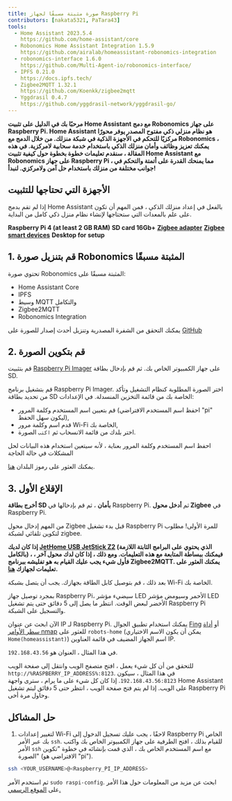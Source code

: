```yaml
---
title: صورة مثبتة مسبقًا لجهاز Raspberry Pi
contributors: [nakata5321, PaTara43]
tools:
  - Home Assistant 2023.5.4
    https://github.com/home-assistant/core
  - Robonomics Home Assistant Integration 1.5.9
    https://github.com/airalab/homeassistant-robonomics-integration
  - robonomics-interface 1.6.0
    https://github.com/Multi-Agent-io/robonomics-interface/
  - IPFS 0.21.0
    https://docs.ipfs.tech/
  - Zigbee2MQTT 1.32.1
    https://github.com/Koenkk/zigbee2mqtt
  - Yggdrasil 0.4.7
    https://github.com/yggdrasil-network/yggdrasil-go/
---
```


**مرحبًا بك في الدليل على تثبيت Home Assistant مع دمج Robonomics على جهاز Raspberry Pi. Home Assistant هو نظام منزلي ذكي مفتوح المصدر يوفر محورًا مركزيًا للتحكم في الأجهزة الذكية في شبكة منزلك. من خلال الدمج مع Robonomics ، يمكنك تعزيز وظائف وأمان منزلك الذكي باستخدام خدمة سحابية لامركزية. في هذه المقالة ، سنقدم تعليمات خطوة بخطوة حول كيفية تثبيت Home Assistant مع Robonomics على جهاز Raspberry Pi ، مما يمنحك القدرة على أتمتة والتحكم في جوانب مختلفة من منزلك باستخدام حل آمن ولامركزي. لنبدأ!**

## الأجهزة التي تحتاجها للتثبيت

إذا لم تقم بدمج Home Assistant بالفعل في إعداد منزلك الذكي ، فمن المهم أن تكون على علم بالمعدات التي ستحتاجها لإنشاء نظام منزل ذكي كامل من البداية.

  <robo-wiki-grid-element-wrapper textAlign="center" :columns="3" flexible>
    <robo-wiki-grid-element>
      <robo-wiki-picture src="home-assistant/need_2.png" /> 
      <b>Raspberry Pi 4 (at least 2 GB RAM)</b>
    </robo-wiki-grid-element>
    <robo-wiki-grid-element>
      <robo-wiki-picture src="home-assistant/need_3.png" /> 
      <b>SD card 16Gb+</b>
    </robo-wiki-grid-element>
    <robo-wiki-grid-element>
      <robo-wiki-picture src="home-assistant/need_7.png" /> 
      <a href="https://www.zigbee2mqtt.io/information/supported_adapters.html" target="_blank"><b>Zigbee adapter</b></a>
    </robo-wiki-grid-element>
  </robo-wiki-grid-element-wrapper>

  <robo-wiki-grid-element-wrapper textAlign="center" :columns="2">
    <robo-wiki-grid-element>
      <robo-wiki-picture src="home-assistant/need_5.png" />
      <a href="https://www.zigbee2mqtt.io/supported-devices/" target="_blank"><b>Zigbee smart devices</b></a>
    </robo-wiki-grid-element>
    <robo-wiki-grid-element>
      <robo-wiki-picture src="home-assistant/need_9.png" />
      <b>Desktop for setup</b>
    </robo-wiki-grid-element>
  </robo-wiki-grid-element-wrapper>


## 1. قم بتنزيل صورة Robonomics المثبتة مسبقًا

تحتوي صورة Robonomics المثبتة مسبقًا على:
- Home Assistant Core
- IPFS
- وسيط MQTT والتكامل
- Zigbee2MQTT
- Robonomics Integration

<robo-wiki-button label="Download image (~528 Mb)" link="https://crustipfs.info/ipfs/QmeDPrNYLQKFCZgPmxyxDWSAXSjSaw7Dx46d9p3JSGM1hA?filename=robonomics_rpi.xz&download=true" />

<robo-wiki-note type="warning" title="For advanced users">

يمكنك التحقق من الشفرة المصدرية وتنزيل أحدث إصدار للصورة على [GitHub](https://github.com/airalab/Robonomics-HomeAssistant-image/releases)

</robo-wiki-note>


## 2. قم بتكوين الصورة

قم بتثبيت [Raspberry Pi Imager](https://www.raspberrypi.com/software/) على جهاز الكمبيوتر الخاص بك. ثم قم بإدخال بطاقة SD.

<robo-wiki-picture src="home-assistant/insert-sd-card.gif" alt="insert SD card" />


قم بتشغيل برنامج Raspberry Pi Imager. اختر الصورة المطلوبة كنظام التشغيل وتأكد من تحديد بطاقة SD الخاصة بك من قائمة التخزين المنسدلة.
في الإعدادات:
- قم بتعيين اسم المستخدم وكلمة المرور (احفظ اسم المستخدم الافتراضي "pi" ليكون سهل الحفظ),  
- قدم اسم وكلمة مرور Wi-Fi الخاصة بك, 
- اختر بلدك من قائمة الانسحاب
ثم `اكتب` الصورة. 
                   
<robo-wiki-note type="note">احفظ اسم المستخدم وكلمة المرور بعناية ، لأنه سيتعين استخدام هذه البيانات لحل المشكلات في حالة الحاجة </robo-wiki-note>
                        
<robo-wiki-video autoplay loop controls :videos="[{src: 'https://cloudflare-ipfs.com/ipfs/QmSZM7uVizqQjLnKJy2kifs9uDZB91MgALDBARenkzU3mb', type:'mp4'}]" cover="covers/cover-1.png" />

يمكنك العثور على رموز البلدان [هنا](https://en.wikipedia.org/wiki/List_of_ISO_3166_country_codes).

## 3. الإقلاع الأول

**أخرج بطاقة SD بأمان** ، ثم قم بإدخالها في Raspberry Pi. ثم **أدخل محول Zigbee** في Raspberry Pi.

<robo-wiki-note type="warning">من المهم إدخال محول Zigbee قبل بدء تشغيل Raspberry Pi للمرة الأولى! 
مطلوب لتكوين تلقائي لشبكة zigbee.</robo-wiki-note>

**إذا كان لديك [JetHome USB JetStick Z2](https://jethome.ru/z2/?sl=en) (الذي يحتوي على البرامج الثابتة اللازمة بالكامل) ، فيمكنك ببساطة المتابعة مع هذه التعليمات. ومع ذلك ، إذا كان لدك محول آخر ، فأول شيء يجب عليك القيام به هو تفليشه ببرنامج Zigbee2MQTT. يمكنك العثور على تعليمات لجهازك [هنا](https://www.zigbee2mqtt.io/information/supported_adapters.html).**

بعد ذلك ، قم بتوصيل كابل الطاقة بجهازك. يجب أن يتصل بشبكة Wi-Fi الخاصة بك. 

<robo-wiki-picture src="home-assistant/first-start.gif" alt="first boot" />

بمجرد توصيل جهاز Raspberry Pi، سيضيء مؤشر LED الأحمر وسيومض مؤشر LED الأخضر لبعض الوقت. انتظر ما يصل إلى 5 دقائق حتى يتم تشغيل Raspberry Pi والتسجيل على الشبكة. 

الآن ابحث عن عنوان IP لـ Raspberry Pi. يمكنك استخدام تطبيق الجوال [Fing](https://www.fing.com/products) أو 
[أداة سطر الأوامر nmap](https://vitux.com/find-devices-connected-to-your-network-with-nmap/) للعثور على `robots-home` (يمكن أن يكون الاسم الاختياري `Home(homeassistant)`) 
اسم الجهاز المضيف في قائمة العناوين IP. 

في هذا المثال ، العنوان هو `192.168.43.56`. 

للتحقق من أن كل شيء يعمل ، افتح متصفح الويب وانتقل إلى صفحة الويب `http://%RASPBERRY_IP_ADDRESS%:8123`. في هذا المثال ، سيكون `192.168.43.56:8123`.
إذا كان كل شيء على ما يرام ، سترى واجهة Home Assistant على الويب. إذا لم يتم فتح صفحة الويب ، انتظر حتى 5 دقائق ليتم تشغيل Raspberry Pi وحاول مرة أخى. 

<robo-wiki-video loop controls :videos="[{src: 'https://crustipfs.info/ipfs/QmXjFaTd81dLrMgADtENmSqbS2uJuLJUgQUrmDu2CsSuAq', type:'mp4'}]"  cover="covers/cover-2.png" />


## حل المشاكل

1. لتغيير إعدادات Wi-Fi لاحقًا ، يجب عليك تسجيل الدخول إلى Raspberry Pi الخاص بك عبر الأمر `ssh`. للقيام بذلك ، افتح الطرفية على جهاز الكمبيوتر الخاص بك
واكتب الأمر `ssh` مع اسم المستخدم الخاص بك ، الذي قمت بإنشائه في خطوة "تكوين الصورة" (الافتراضي هو "pi"). 

<code-helper additionalLine="your_username@your_hostname">

```bash
ssh <YOUR_USERNAME>@<Raspberry_PI_IP_ADDRESS>
```
</code-helper>

ثم استخدم الأمر `sudo raspi-config`. ابحث عن مزيد من المعلومات حول هذا الأمر على [الموقع الرسمي.](https://www.raspberrypi.com/documentation/computers/configuration.html)
